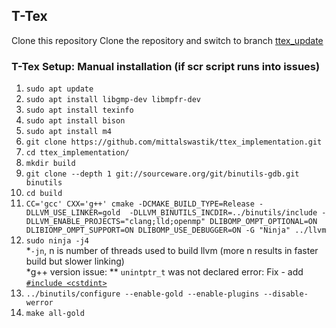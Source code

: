 ## T-Tex

Clone this repository
Clone the repository and switch to branch [ttex_update](https://github.com/mittalswastik/ttex_implementation/tree/ttex_update)
  
### T-Tex Setup: Manual installation (if scr script runs into issues)

1. ``sudo apt update``
2. ``sudo apt install libgmp-dev libmpfr-dev``
3. ``sudo apt install texinfo``
4. ``sudo apt install bison``
5. ``sudo apt install m4``
6. ``git clone https://github.com/mittalswastik/ttex_implementation.git``
7. ``cd ttex_implementation/``
8. ``mkdir build``
9. ``git clone --depth 1 git://sourceware.org/git/binutils-gdb.git binutils``
10. ``cd build``
11. ``CC='gcc' CXX='g++' cmake -DCMAKE_BUILD_TYPE=Release -DLLVM_USE_LINKER=gold  -DLLVM_BINUTILS_INCDIR=../binutils/include -DLLVM_ENABLE_PROJECTS="clang;lld;openmp" DLIBOMP_OMPT_OPTIONAL=ON DLIBIOMP_OMPT_SUPPORT=ON DLIBOMP_USE_DEBUGGER=ON -G "Ninja" ../llvm``
12. ``sudo ninja -j4`` \
   *``-jn``, n is number of threads used to build llvm (more n results in faster build but slower linking) \
   *g++ version issue:
        ** ``unintptr_t`` was not declared error: Fix - add [``#include <cstdint>``](https://github.com/mittalswastik/ttex_implementation/blob/e7740356386e840ddadd91d502daf8a8ef612f21/llvm/include/llvm/Support/Signals.h#L18)
13. ``../binutils/configure --enable-gold --enable-plugins --disable-werror``
14. ``make all-gold``
